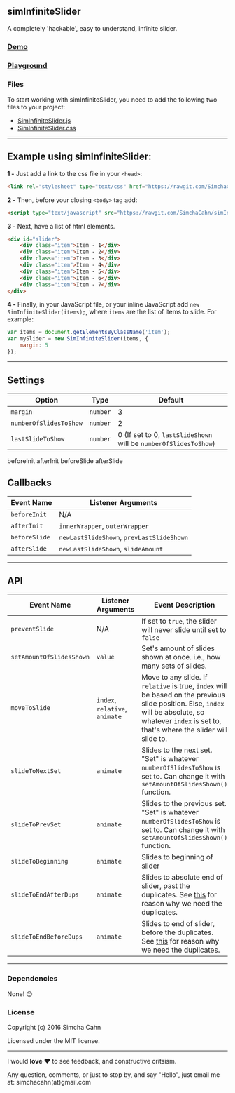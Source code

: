 ## simInfiniteSlider

A completely 'hackable', easy to understand, infinite slider.

### [Demo](http://s.codepen.io/simchaCahn/debug/jVWogR)

### [Playground](http://codepen.io/simchaCahn/pen/jVWogR?editors=0010)

### Files

To start working with simInfiniteSlider, you need to add the following two files to your project:

* [SimInfiniteSlider.js](https://rawgit.com/SimchaCahn/simInfiniteSlider/master/SimInfiniteSlider.js)
* [SimInfiniteSlider.css](https://rawgit.com/SimchaCahn/simInfiniteSlider/master/SimInfiniteSlider.css)

---

## Example using simInfiniteSlider:

**1 -** Just add a link to the css file in your `<head>`:

```html
<link rel="stylesheet" type="text/css" href="https://rawgit.com/SimchaCahn/simInfiniteSlider/master/SimInfiniteSlider.css"/>
```

**2 -** Then, before your closing ```<body>``` tag add:

```html
<script type="text/javascript" src="https://rawgit.com/SimchaCahn/simInfiniteSlider/master/SimInfiniteSlider.js"></script>
```

**3 -** Next, have a list of html elements.

```html
<div id="slider">
	<div class="item">Item - 1</div>
	<div class="item">Item - 2</div>
	<div class="item">Item - 3</div>
	<div class="item">Item - 4</div>
	<div class="item">Item - 5</div>
	<div class="item">Item - 6</div>
	<div class="item">Item - 7</div>
</div>
```

**4 -** Finally, in your JavaScript file, or your inline JavaScript add `new SimInfiniteSlider(items);`, where `items` are the list of items to slide. For example:

```javascript
var items = document.getElementsByClassName('item');
var mySlider = new SimInfiniteSlider(items, {
	margin: 5
});
```

---

## Settings

| Option                   | Type       | Default   |
|--------------------------|------------|-----------|
| `margin`                 | `number`   | 3         |
| `numberOfSlidesToShow`   | `number`   | 2         |
| `lastSlideToShow`        | `number`   | 0 (If set to 0, `lastSlideShown` will be `numberOfSlidesToShow`) |

beforeInit
afterInit
beforeSlide
afterSlide

## Callbacks

| Event Name      | Listener Arguments                          |
|-----------------|---------------------------------------------|
| `beforeInit`    | N/A                                         |
| `afterInit`     | `innerWrapper`, `outerWrapper`              |
| `beforeSlide`   | `newLastSlideShown`, `prevLastSlideShown`   |
| `afterSlide`    | `newLastSlideShown`, `slideAmount`          |

---

## API

| Event Name                 | Listener Arguments   | Event Description   |
|----------------------------|----------------------|---------------------|
| `preventSlide`             | N/A                  | If set to `true`, the slider will never slide until set to `false` |
| `setAmountOfSlidesShown`   | `value`              | Set's amount of slides shown at once. i.e., how many sets of slides. |
| `moveToSlide`              | `index`, `relative`, `animate` | Move to any slide. If `relative` is true, `index` will be based on the previous slide position. Else, `index` will be absolute, so whatever `index` is set to, that's where the slider will slide to.|
| `slideToNextSet`           | `animate`            | Slides to the next set. "Set" is whatever `numberOfSlidesToShow` is set to. Can change it with `setAmountOfSlidesShown()` function.|
| `slideToPrevSet`           | `animate`            | Slides to the previous set. "Set" is whatever `numberOfSlidesToShow` is set to. Can change it with `setAmountOfSlidesShown()` function.|
| `slideToBeginning`         | `animate`            | Slides to beginning of slider |
| `slideToEndAfterDups`      | `animate`            | Slides to absolute end of slider, past the duplicates. See [this](http://stackoverflow.com/questions/15876754/infinity-loop-slider-concepts#comment40701431_15877302) for reason why we need the duplicates. |
| `slideToEndBeforeDups`     | `animate`            | Slides to end of slider, before the duplicates. See [this](http://stackoverflow.com/questions/15876754/infinity-loop-slider-concepts#comment40701431_15877302) for reason why we need the duplicates. |

---

### Dependencies

None! 😊

### License

Copyright (c) 2016 Simcha Cahn

Licensed under the MIT license.

---

I would **love** ❤️ to see feedback, and constructive critsism.

Any question, comments, or just to stop by, and say "Hello", just email me at: simchacahn(at)gmail.com

